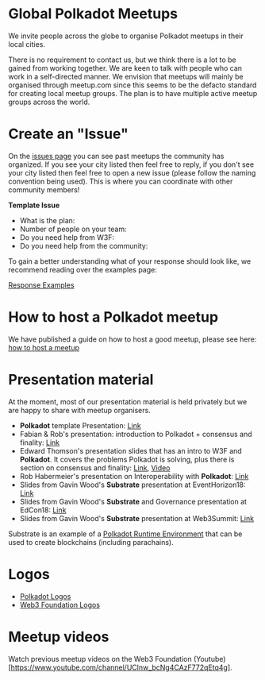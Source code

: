 # Global Polkadot Meetups
We invite people across the globe to organise Polkadot meetups in their local cities.

There is no requirement to contact us, but we think there is a lot to be gained from working together. We are keen to talk with people who can work in a self-directed manner. We envision that meetups will mainly be organised through meetup.com since this seems to be the defacto standard for creating local meetup groups. The plan is to have multiple active meetup groups across the world.

# Create an "Issue"
On the [issues page](https://github.com/w3f/Web3-collaboration/issues) you can see past meetups the community has organized. If you see your city listed then feel free to reply, if you don't see your city listed then feel free to open a new issue (please follow the naming convention being used). This is where you can coordinate with other community members!

**Template Issue**

* What is the plan:
* Number of people on your team:
* Do you need help from W3F:
* Do you need help from the community:

To gain a better understanding what of your response should look like, we recommend reading over the examples page:

[Response Examples](https://github.com/w3f/Web3-collaboration/blob/master/response-examples.md)

# How to host a Polkadot meetup
We have published a guide on how to host a good meetup, please see here: [how to host a meetup](https://github.com/w3f/Web3-collaboration/blob/master/howtohostameeup.md)

# Presentation material
At the moment, most of our presentation material is held privately but we are happy to share with meetup organisers.

* **Polkadot** template Presentation: [Link](https://docs.google.com/presentation/d/1cV_qalyxvnBkiSTamRB4D8VTekgMS84aNBby0hmRXU4/edit?usp=sharing)
* Fabian & Rob's presentation: introduction to Polkadot + consensus and finality: [Link](https://docs.google.com/presentation/d/1I0Q6jOhz-oj8yJ4-f0a1HlV1G8gVMTFjy-Ipk_Bn4h0/edit?usp=sharing)
* Edward Thomson's presentation slides that has an intro to W3F and **Polkadot**. It covers the problems Polkadot is solving, plus there is section on consensus and finality: [Link](https://docs.google.com/presentation/d/1DjusMwuHi4ubqcwbBGlidPqff7kNpMaFqGSnenrpyxI/edit?usp=sharing), [Video](https://www.video.ethz.ch/events/2018/web3.html)
* Rob Habermeier's presentation on Interoperability with **Polkadot**: [Link](https://docs.google.com/presentation/d/1wQf_4ipFRGHLxqsQjCmWWKKH-Qspn1dAA6a7P9Tk3A4/edit?usp=sharing)
* Slides from Gavin Wood's **Substrate** presentation at EventHorizon18: [Link](https://slides.com/paritytech/paritysubstrate)
* Slides from Gavin Wood's **Substrate** and Governance presentation at EdCon18: [Link](https://slides.com/paritytech/polkadot-governance)
* Slides from Gavin Wood's **Substrate** presentation at Web3Summit: [Link](https://docs.google.com/presentation/d/15gQ4-8lP3ivGnCigW_K8QiygsW2YNPETOwe2SaTllZY/edit?usp=sharing)

Substrate is an example of a [Polkadot Runtime Environment](https://github.com/w3f/Web3-wiki/wiki/Polkadot-Runtime-Environment) that can be used to create blockchains (including parachains).

# Logos
* [Polkadot Logos](https://www.dropbox.com/sh/avobfu5pi8rffwa/AABaSxSwv_Tk_z8yYvVxGq-3a?dl=0)
* [Web3 Foundation Logos](https://www.dropbox.com/sh/giezcsj8a0ygo8p/AACHbx4nwXI3KvQLQq5g5wxLa?dl=0)

# Meetup videos
Watch previous meetup videos on the Web3 Foundation (Youtube)[https://www.youtube.com/channel/UClnw_bcNg4CAzF772qEtq4g]. 

